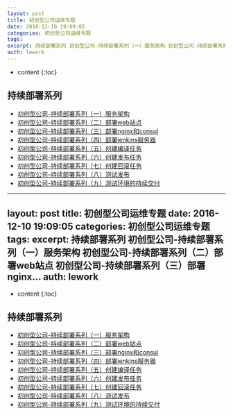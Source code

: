 ```yaml
---
layout: post
title: 初创型公司运维专题
date: 2016-12-10 19:09:05
categories: 初创型公司运维专题
tags:
excerpt: 持续部署系列 初创型公司-持续部署系列（一）服务架构 初创型公司-持续部署系列（二）部署web站点 初创型公司-持续部署系列（三）部署nginx...
auth: lework
---
```

* content
{:toc}

## 持续部署系列

- [初创型公司-持续部署系列（一）服务架构](http://www.jianshu.com/p/e4897e615eb0)
- [初创型公司-持续部署系列（二）部署web站点](http://www.jianshu.com/p/d323c6c8dda8)
- [初创型公司-持续部署系列（三）部署nginx和consul](http://www.jianshu.com/p/76352efc5657)
- [初创型公司-持续部署系列（四）部署jenkins服务器](http://www.jianshu.com/p/38db0ae2da4c)
- [初创型公司-持续部署系列（五）创建编译任务](http://www.jianshu.com/p/c6e4eb6161d5)
- [初创型公司-持续部署系列（六）创建发布任务](http://www.jianshu.com/p/6ed01d481da7)
- [初创型公司-持续部署系列（七）创建回滚任务](http://www.jianshu.com/p/c08667b333d5)
- [初创型公司-持续部署系列（八）测试发布](http://www.jianshu.com/p/4ec29b115cb0)
- [初创型公司-持续部署系列（九）测试环境的持续交付](http://www.jianshu.com/p/26bde3cd82d6)
---
layout: post
title: 初创型公司运维专题
date: 2016-12-10 19:09:05
categories: 初创型公司运维专题
tags:
excerpt: 持续部署系列 初创型公司-持续部署系列（一）服务架构 初创型公司-持续部署系列（二）部署web站点 初创型公司-持续部署系列（三）部署nginx...
auth: lework
---
* content
{:toc}

## 持续部署系列

- [初创型公司-持续部署系列（一）服务架构](http://www.jianshu.com/p/e4897e615eb0)
- [初创型公司-持续部署系列（二）部署web站点](http://www.jianshu.com/p/d323c6c8dda8)
- [初创型公司-持续部署系列（三）部署nginx和consul](http://www.jianshu.com/p/76352efc5657)
- [初创型公司-持续部署系列（四）部署jenkins服务器](http://www.jianshu.com/p/38db0ae2da4c)
- [初创型公司-持续部署系列（五）创建编译任务](http://www.jianshu.com/p/c6e4eb6161d5)
- [初创型公司-持续部署系列（六）创建发布任务](http://www.jianshu.com/p/6ed01d481da7)
- [初创型公司-持续部署系列（七）创建回滚任务](http://www.jianshu.com/p/c08667b333d5)
- [初创型公司-持续部署系列（八）测试发布](http://www.jianshu.com/p/4ec29b115cb0)
- [初创型公司-持续部署系列（九）测试环境的持续交付](http://www.jianshu.com/p/26bde3cd82d6)
